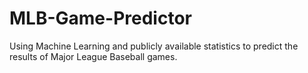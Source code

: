 # MLB-Game-Predictor
Using Machine Learning and publicly available statistics to predict the results of Major League Baseball games.
